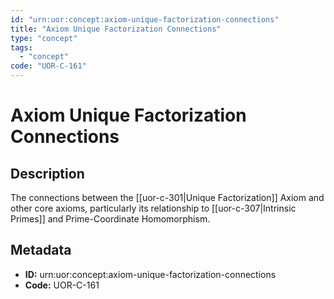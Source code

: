 ```yaml
---
id: "urn:uor:concept:axiom-unique-factorization-connections"
title: "Axiom Unique Factorization Connections"
type: "concept"
tags:
  - "concept"
code: "UOR-C-161"
---
```


# Axiom Unique Factorization Connections

## Description

The connections between the [[uor-c-301|Unique Factorization]] Axiom and other core axioms, particularly its relationship to [[uor-c-307|Intrinsic Primes]] and Prime-Coordinate Homomorphism.

## Metadata

- **ID:** urn:uor:concept:axiom-unique-factorization-connections
- **Code:** UOR-C-161
